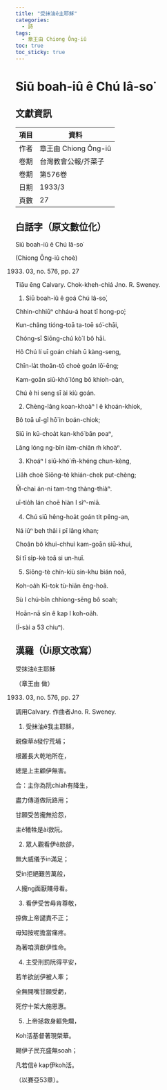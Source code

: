 ```yaml
---
title: "受抹油ê主耶穌"
categories:
  - 詩
tags:
  - 章王由 Chiong Ông-iû
toc: true
toc_sticky: true
---
```


# Siū boah-iû ê Chú Iâ-so͘

## 文獻資訊

| 項目 | 資料 |
|---|---|
| 作者 | 章王由 Chiong Ông-iû |
| 卷期 | 台灣教會公報/芥菜子 |
| 卷期 | 第576卷 |
| 日期 | 1933/3 |
| 頁數 | 27 |

## 白話字（原文數位化）

Siū boah-iû ê Chú Iâ-so͘

(Chiong Ông-iû choè)

1933. 03, no. 576, pp. 27

Tiāu ēng Calvary. Chok-kheh-chiá Jno. R. Sweney.

1. Siū boah-iû ê goá Chú Iâ-so͘,

Chhin-chhiūⁿ chháu-á hoat tī hong-po͘;

Kun-châng tióng-toā ta-toē só͘-chāi,

Chóng-sī Siōng-chú kò͘ I bô hāi.

Hô Chú lí uī goán chiah ū kàng-seng,

Chīn-la̍t thoân-tō choè goán lō͘-ēng;

Kam-goān siū-khó͘ lóng bô khioh-oàn,

Chú ê hi seng sī ài kiù goán.

2. Chèng-lâng koan-khoàⁿ I ê khoán-khiok,

Bô toā uî-gî hō͘ in boán-chiok;

Siū in kū-choa̍t kan-khó͘ bān poaⁿ,

Lâng lóng ng-bīn iàm-chiān m̄ khoàⁿ.

3. Khoáⁿ I siū-khó͘ m̄-khéng chun-kèng,

Lia̍h choè Siōng-tè khián-chek put-chèng;

M̄-chai án-ni tam-tng thàng-thiàⁿ.

uī-tio̍h lán choē hiàn I sìⁿ-miā.

4. Chú siū hêng-hoa̍t goán tit pêng-an,

Ná iûⁿ beh thâi i pī lâng khan;

Choân bô khui-chhuì kam-goān siū-khui,

Sí tī si̍p-kè toā si un-huī.

5. Siōng-tè chín-kiù sin-khu bián noā,

Koh-oa̍h Ki-tok tù-hiān êng-hoâ.

Sù I chú-bîn chhiong-sēng bô soah;

Hoān-nā sìn ê kap I koh-oa̍h.

(Í-sài a 53 chiuⁿ).

## 漢羅（Ùi原文改寫）

受抹油ê主耶穌

（章王由 做）

1933. 03, no. 576, pp. 27

調用Calvary. 作曲者Jno. R. Sweney.

1. 受抹油ê我主耶穌，

親像草á發佇荒埔；

根叢長大乾地所在，

總是上主顧伊無害。

合：主你為阮chiah有降生，

盡力傳道做阮路用；

甘願受苦攏無拾怨，

主ê犧牲是ài救阮。

2. 眾人觀看伊ê款卻，

無大威儀予in滿足；

受in拒絕艱苦萬般，

人攏ng面厭賤毋看。

3. 看伊受苦毋肯尊敬，

掠做上帝譴責不正；

毋知按呢擔當痛疼。

為著咱濟獻伊性命。

4. 主受刑罰阮得平安，

若羊欲刣伊被人牽；

全無開嘴甘願受虧，

死佇十架大施恩惠。

5. 上帝拯救身軀免爛，

Koh活基督著現榮華。

賜伊子民充盛無soah；

凡若信ê kap伊koh活。

（以賽亞53章）。
